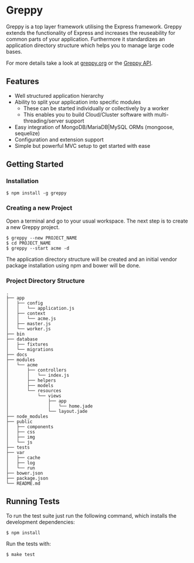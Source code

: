 # Greppy

Greppy is a top layer framework utilising the Express framework. Greppy extends
the functionality of Express and increases the reuseability for common parts of
your application. Furthermore it standardizes an application directory structure
which helps you to manage large code bases.

For more details take a look at [greppy.org](http://greppy.org) or the
[Greppy API](http://greppy.org/docs).

## Features

* Well structured application hierarchy
* Ability to split your application into specific modules
    * These can be started individually or collectively by a worker
    * This enables you to build Cloud/Cluster software with multi-threading/server support
* Easy integration of MongoDB/MariaDB|MySQL ORMs (mongoose, sequelize)
* Configuration and extension support
* Simple but powerful MVC setup to get started with ease

## Getting Started

### Installation

    $ npm install -g greppy

### Creating a new Project

Open a terminal and go to your usual workspace. The next step is to create a new
Greppy project.

    $ greppy --new PROJECT_NAME
    $ cd PROJECT_NAME
    $ greppy --start acme -d

The application directory structure will be created and an initial vendor
package installation using npm and bower will be done.

### Project Directory Structure

    .
    ├── app
    │   ├── config
    │   │   └── application.js
    │   ├── context
    │   │   └── acme.js
    │   ├── master.js
    │   └── worker.js
    ├── bin
    ├── database
    │   ├── fixtures
    │   └── migrations
    ├── docs
    ├── modules
    │   └── acme
    │       ├── controllers
    │       │   └── index.js
    │       ├── helpers
    │       ├── models
    │       └── resources
    │           └── views
    │               ├── app
    │               │   └── home.jade
    │               └── layout.jade
    ├── node_modules
    ├── public
    │   ├── components
    │   ├── css
    │   ├── img
    │   └── js
    ├── tests
    ├── var
    │   ├── cache
    │   ├── log
    │   └── run
    ├── bower.json
    ├── package.json
    └── README.md

## Running Tests

To run the test suite just run the following command, which installs the
development dependencies:

    $ npm install

Run the tests with:

    $ make test

